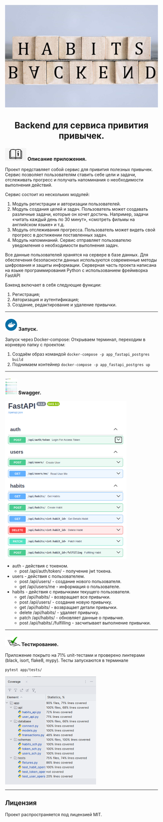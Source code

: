 <div style="text-align: center;">
<img src="./images_readme/logo.jpg" width="650" alt="logo"/>
<h1 style="text-align: center">Backend для сервиса привития привычек.</h1>
</div>

### <img src="images_readme/instruc.jpg" width="70"/> Описание приложения.
Проект представляет собой сервис для привития полезных привычек.
Сервис позволяет пользователям ставить себе цели и задачи,
отслеживать прогресс и получать напоминания о необходимости выполнения действий.

Сервис состоит из нескольких модулей:
1. Модуль регистрации и авторизации пользователей.
2. Модуль создания целей и задач. Пользователь может создавать различные задачи, которые он хочет достичь. Например, задачи «читать каждый день по 30 минут», «смотреть фильмы на английском языке» и т.д.
3. Модуль отслеживания прогресса. Пользователь может видеть свой прогресс в достижении поставленных задач.
4. Модуль напоминаний. Сервис отправляет пользователю уведомления о необходимости выполнения задач.

Все данные пользователей хранятся на сервере в базе данных. Для обеспечения безопасности данных используются современные методы шифрования и защиты информации.
Серверная часть проекта написана на языке программирования Python с использованием фреймворка FastAPI

Бэкенд включает в себя следующие функции:
1. Регистрация;
2. Авторизация и аутентификация;
3. Создание, редактирование и удаление привычки.

---

### <img src="images_readme/docker.svg" width="40" alt="docker"/> Запуск.
Запуск через Docker-compose:
Открываем терминал, переходим в корневую папку с проектом:

1. Создаём образ командой ```docker-compose -p app_fastapi_postgres build```
2. Поднимаем контейнер ```docker-compose -p app_fastapi_postgres up```

---

### <img src="images_readme/swagger.png" width="40" alt="swagger"/> Swagger.
<img src="./images_readme/swagger.png" style="display:block" width="400" alt="web_enterface"/>

* auth - действия с токеном.
  * post /api/auth/token/ - получение jwt токена.
* users - действия с пользователем.
  * post /api/users/ - создание нового пользователя.
  * get /api/users/me - информация о пользователе.
* habits - действия с привычками текущего пользователя.
  * get /api/habits/ - возвращает все привычки.
  * post /api/users/ - создание новую привычку.
  * get /api/habits/<int> - возвращает детали привычки.
  * delete /api/habits/<int> - удаляет привычку.
  * patch /api/habits/<int> - обновляет данные о привычке.
  * post /api/habits/<int>./fulfilling - засчитывает выполнение привычки.

---

### <img src="images_readme/tests.jpg" width="50"/> Тестирование.
Приложение покрыто на 71% unit-тестами и проверено линтерами (black, isort, flake8, mypy).
Тесты запускаются в терминале 
```
pytest app/tests/
```
<img src="images_readme/cover_tests.png" width="300" alt="swagger"/>

---

<h2>Лицензия</h2>
Проект распространяется под лицензией MIT.